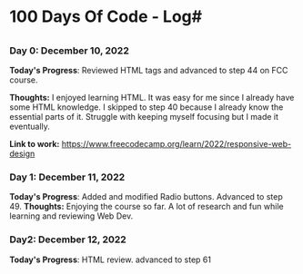 # 100 Days Of Code - Log#
###### ################## 

### Day 0: December 10, 2022
**Today's Progress**: Reviewed HTML tags and advanced to step 44 on FCC course.

**Thoughts:** I enjoyed learning HTML. It was easy for me since I already have some HTML knowledge. I skipped to step 40 because I already know the essential parts of it.
Struggle with keeping myself focusing but I made it eventually.

**Link to work:** https://www.freecodecamp.org/learn/2022/responsive-web-design


### Day 1: December 11, 2022 
**Today's Progress**: Added and modified Radio buttons. Advanced to step 49.
**Thoughts:** Enjoying the course so far. A lot of research and fun while learning and reviewing Web Dev. 

### Day2: December 12, 2022
**Today's Progress**: HTML review. advanced to step 61
